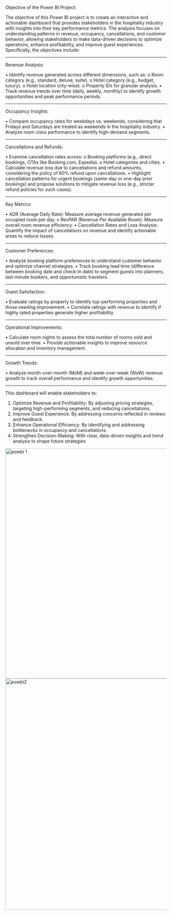 Objective of the Power BI Project:

The objective of this Power BI project is to create an interactive and actionable dashboard that provides stakeholders in the hospitality industry with insights into their key performance metrics. The analysis focuses on understanding patterns in revenue, occupancy, cancellations, and customer behavior, allowing stakeholders to make data-driven decisions to optimize operations, enhance profitability, and improve guest experiences. Specifically, the objectives include:
________________________________________
Revenue Analysis:

•	Identify revenue generated across different dimensions, such as:
	o	Room category (e.g., standard, deluxe, suite).
	o	Hotel category (e.g., budget, luxury).
	o	Hotel location (city-wise).
	o	Property IDs for granular analysis.
•	Track revenue trends over time (daily, weekly, monthly) to identify growth opportunities and peak performance periods.
________________________________________
Occupancy Insights:

•	Compare occupancy rates for weekdays vs. weekends, considering that Fridays and Saturdays are treated as weekends in the hospitality industry.
•	Analyze room class performance to identify high-demand segments.
________________________________________
Cancellations and Refunds:

•	Examine cancellation rates across:
o	Booking platforms (e.g., direct bookings, OTAs like Booking.com, Expedia).
o	Hotel categories and cities.
•	Calculate revenue loss due to cancellations and refund amounts, considering the policy of 60% refund upon cancellations.
•	Highlight cancellation patterns for urgent bookings (same-day or one-day prior bookings) and propose solutions to mitigate revenue loss (e.g., stricter refund policies for such cases).
________________________________________
Key Metrics:

•	ADR (Average Daily Rate): Measure average revenue generated per occupied room per day.
•	RevPAR (Revenue Per Available Room): Measure overall room revenue efficiency.
•	Cancellation Rates and Loss Analysis: Quantify the impact of cancellations on revenue and identify actionable areas to reduce losses.
________________________________________
Customer Preferences:

•	Analyze booking platform preferences to understand customer behavior and optimize channel strategies.
•	Track booking lead time (difference between booking date and check-in date) to segment guests into planners, last-minute bookers, and opportunistic travelers.
________________________________________
Guest Satisfaction:

•	Evaluate ratings by property to identify top-performing properties and those needing improvement.
•	Correlate ratings with revenue to identify if highly rated properties generate higher profitability.
________________________________________
Operational Improvements:

•	Calculate room nights to assess the total number of rooms sold and unsold over time.
•	Provide actionable insights to improve resource allocation and inventory management.
________________________________________
Growth Trends:

•	Analyze month-over-month (MoM) and week-over-week (WoW) revenue growth to track overall performance and identify growth opportunities.
________________________________________
This dashboard will enable stakeholders to:

1.	Optimize Revenue and Profitability: By adjusting pricing strategies, targeting high-performing segments, and reducing cancellations.
2.	Improve Guest Experience: By addressing concerns reflected in reviews and feedback.
3.	Enhance Operational Efficiency: By identifying and addressing bottlenecks in occupancy and cancellations.
4.	Strengthen Decision-Making: With clear, data-driven insights and trend analysis to shape future strategies


<img width="718" alt="powbi 1" src="https://github.com/user-attachments/assets/c742e6f8-0165-4602-a813-d983705d939f" />
<img width="722" alt="powbi2" src="https://github.com/user-attachments/assets/90516b6e-5e79-4733-bac1-52823e28822a" />






